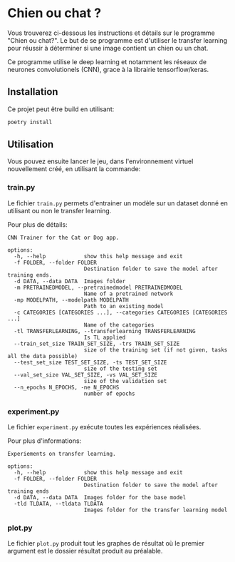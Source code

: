 # Chien ou chat ?

Vous trouverez ci-dessous les instructions et détails sur le programme
"Chien ou chat?". Le but de se programme est d'utiliser le transfer learning pour  réussir à déterminer 
si une image contient un chien ou un chat.

Ce programme utilise le deep learning et notamment les réseaux de neurones
convolutionels (CNN), grace à la librairie tensorflow/keras.

## Installation

Ce projet peut être build en utilisant:
```bash
poetry install
```

## Utilisation

Vous pouvez ensuite lancer le jeu, dans l'environnement virtuel nouvellement
créé, en utilisant la commande:

### train.py

Le fichier `train.py` permets d'entrainer un modèle sur un dataset donné en utilisant ou non le transfer learning.

Pour plus de détails:

```
CNN Trainer for the Cat or Dog app.

options:
  -h, --help            show this help message and exit
  -f FOLDER, --folder FOLDER
                        Destination folder to save the model after training ends.
  -d DATA, --data DATA  Images folder
  -m PRETRAINEDMODEL, --pretrainedmodel PRETRAINEDMODEL
                        Name of a pretrained network
  -mp MODELPATH, --modelpath MODELPATH
                        Path to an existing model
  -c CATEGORIES [CATEGORIES ...], --categories CATEGORIES [CATEGORIES ...]
                        Name of the categories
  -tl TRANSFERLEARNING, --transferlearning TRANSFERLEARNING
                        Is TL applied
  --train_set_size TRAIN_SET_SIZE, -trs TRAIN_SET_SIZE
                        size of the training set (if not given, tasks all the data possible)
  --test_set_size TEST_SET_SIZE, -ts TEST_SET_SIZE
                        size of the testing set
  --val_set_size VAL_SET_SIZE, -vs VAL_SET_SIZE
                        size of the validation set
  --n_epochs N_EPOCHS, -ne N_EPOCHS
                        number of epochs
```

### experiment.py

Le fichier `experiment.py` exécute toutes les expériences réalisées.

Pour plus d'informations:
```
Experiements on transfer learning.

options:
  -h, --help            show this help message and exit
  -f FOLDER, --folder FOLDER
                        Destination folder to save the model after training ends
  -d DATA, --data DATA  Images folder for the base model
  -tld TLDATA, --tldata TLDATA
                        Images folder for the transfer learning model
```

### plot.py

Le fichier `plot.py` produit tout les graphes de résultat où le premier argument est le dossier résultat produit au préalable.

